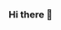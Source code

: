 ### Hi there 👋

<!--
**jagddish-linux/jagddish-linux** is a ✨ _special_ ✨ repository because its `README.md` (this file) appears on your GitHub profile.

Here are some ideas to get you started:

- 🔭 I’m currently working on ...
- 🌱 I’m currently learning ...
- 👯 I’m looking to collaborate on ...
- 🤔 I’m looking for help with ...
- 💬 Ask me about ...
- 📫 How to reach me: jagddish-linux@gmail.com
- 😄 Pronouns: ...
- ⚡ Fun fact: ...
-->
